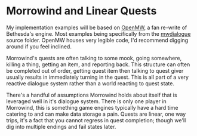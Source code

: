 Morrowind and Linear Quests
===========================

My implementation examples will be based on
[OpenMW](https://github.com/OpenMW/openmw), a fan re-write of Bethesda's engine.
Most examples being specifically from the [mwdialogue](https://github.com/OpenMW/openmw/tree/master/apps/openmw/mwdialogue)
source folder. OpenMW houses very legible code, I'd recommend digging around
if you feel inclined.

Morrowind's quests are often talking to some mook, going somewhere, killing a
thing, getting an item, and reporting back. This structure can often be completed
out of order, getting quest item then talking to quest giver usually results in
immediately turning in the quest. This is all part of a very reactive dialogue
system rather than a world reacting to quest state.

There's a handful of assumptions Morrowind holds about itself that is leveraged
well in it's dialogue system. There is only one player in Morrowind, this is
something game engines typically have a hard time catering to and can make data
storage a pain. Quests are linear, one way trips, it's a fact that you cannot
regress in quest completion; though we'll dig into multiple endings and fail
states later.

<!-- vim: set cc=80: -->
<!-- vim: set spell: -->
